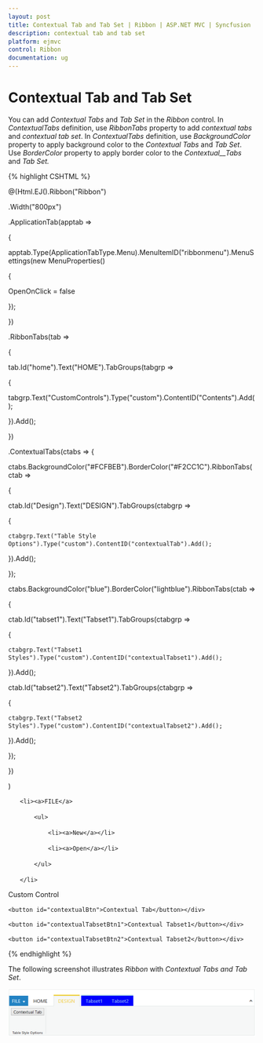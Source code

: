```yaml
---
layout: post
title: Contextual Tab and Tab Set | Ribbon | ASP.NET MVC | Syncfusion
description: contextual tab and tab set
platform: ejmvc
control: Ribbon
documentation: ug
---
```


# Contextual Tab and Tab Set

You can add _Contextual Tabs_ and _Tab Set_ in the _Ribbon_ control. In _ContextualTabs_ definition, use _RibbonTabs_ property to add _contextual tabs_ and _contextual tab set_. In _ContextualTabs_ definition, use _BackgroundColor_ property to apply background color to the _Contextual Tabs_ and _Tab Set_. Use _BorderColor_ property to apply border color to the _Contextual__Tabs_ and _Tab Set._



{% highlight CSHTML %}

@(Html.EJ().Ribbon("Ribbon")

.Width("800px")

.ApplicationTab(apptab =>

{

apptab.Type(ApplicationTabType.Menu).MenuItemID("ribbonmenu").MenuSettings(new MenuProperties()

{

   OpenOnClick = false

});

})

.RibbonTabs(tab =>

{

tab.Id("home").Text("HOME").TabGroups(tabgrp =>

{

tabgrp.Text("CustomControls").Type("custom").ContentID("Contents").Add();  

}).Add();

})

.ContextualTabs(ctabs => {

ctabs.BackgroundColor("#FCFBEB").BorderColor("#F2CC1C").RibbonTabs(ctab =>

{

ctab.Id("Design").Text("DESIGN").TabGroups(ctabgrp =>

{

	ctabgrp.Text("Table Style Options").Type("custom").ContentID("contextualTab").Add();

}).Add();

});

ctabs.BackgroundColor("blue").BorderColor("lightblue").RibbonTabs(ctab =>

{

ctab.Id("tabset1").Text("Tabset1").TabGroups(ctabgrp =>

{

	ctabgrp.Text("Tabset1 Styles").Type("custom").ContentID("contextualTabset1").Add();

}).Add();

ctab.Id("tabset2").Text("Tabset2").TabGroups(ctabgrp =>

{

	ctabgrp.Text("Tabset2 Styles").Type("custom").ContentID("contextualTabset2").Add();

}).Add();

});

})

)



<ul id="ribbonmenu">

	<li><a>FILE</a>

		<ul>

			<li><a>New</a></li>

			<li><a>Open</a></li>

		</ul>

	</li>

</ul>

<div id="Contents">Custom Control</div>

<div id="contextualTab">

	<button id="contextualBtn">Contextual Tab</button></div>

<div id="contextualTabset1">

	<button id="contextualTabsetBtn1">Contextual Tabset1</button></div>

<div id="contextualTabset2">

	<button id="contextualTabsetBtn2">Contextual Tabset2</button></div>



{% endhighlight %}





The following screenshot illustrates _Ribbon_ with _Contextual Tabs and Tab Set_.

![](Contextual-Tab-and-Tab-Set_images/Contextual-Tab-and-Tab-Set_img1.png)



